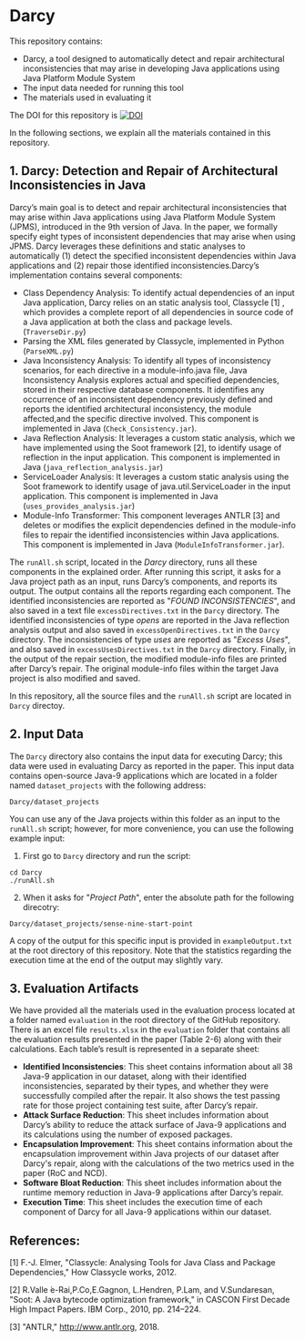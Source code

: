 # Darcy #
This repository contains:
* Darcy, a tool designed to automatically detect and repair architectural inconsistencies that may arise in developing Java applications using Java Platform Module System
* The input data needed for running this tool
* The materials used in evaluating it

The DOI for this repository is [![DOI](https://zenodo.org/badge/DOI/10.5281/zenodo.2550901.svg)](https://doi.org/10.5281/zenodo.2550901)

In the following sections, we explain all the materials contained in this repository.

## 1. Darcy: Detection and Repair of Architectural Inconsistencies in Java ##
Darcy’s main goal is to detect and repair architectural inconsistencies that may arise within Java applications using Java Platform Module System (JPMS), introduced in the 9th version of Java. In the paper, we formally specify eight types of inconsistent dependencies that may arise when using JPMS. Darcy leverages these definitions and static analyses to automatically (1) detect the specified inconsistent dependencies within Java applications and (2) repair those identified inconsistencies.Darcy’s implementation contains several components:
* Class Dependency Analysis: To identify actual dependencies of an input Java application, Darcy relies on an static analysis tool, Classycle [1] , which provides a complete report of all dependencies in source code of a Java application at both the class and package levels. (`TraverseDir.py`)
* Parsing the XML files generated by Classycle, implemented in Python (`ParseXML.py`)
* Java Inconsistency Analysis: To identify all types of inconsistency scenarios, for each directive in a module-info.java file, Java Inconsistency Analysis explores actual and specified dependencies, stored in their respective database components. It identifies any occurrence of an inconsistent dependency previously defined and reports the identified architectural inconsistency, the module affected,and the specific directive involved. This component is implemented in Java (`Check_Consistency.jar`).
* Java Reflection Analysis: It leverages a custom static analysis, which we have implemented using the Soot framework [2], to identify usage of reflection in the input application. This component is implemented in Java (`java_reflection_analysis.jar`)
* ServiceLoader Analysis: It leverages a custom static analysis using the Soot framework to identify usage of java.util.ServiceLoader in the input application. This component is implemented in Java (`uses_provides_analysis.jar`)
* Module-Info Transformer: This component leverages ANTLR [3] and deletes or modifies the explicit dependencies defined in the module-info files to repair the identified inconsistencies within Java applications. This component is implemented in Java (`ModuleInfoTransformer.jar`).

The `runAll.sh` script, located in the _Darcy_ directory, runs all these components in the explained order. After running this script, it asks for a Java project path as an input, runs Darcy’s components, and reports its output. The output contains all the reports regarding each component. The identified inconsistencies are reported as "_FOUND INCONSISTENCIES_", and also saved in a text file `excessDirectives.txt` in the `Darcy` directory. The identified inconsistencies of type _opens_  are reported in the Java reflection analysis output and also saved in `excessOpenDirectives.txt` in the `Darcy` directory. The inconsistencies of type _uses_ are reported as "_Excess Uses_", and also saved in `excessUsesDirectives.txt` in the `Darcy` directory. Finally, in the output of the repair section, the modified module-info files are printed after Darcy’s repair. The original module-info files within the target Java project is also modified and saved.

In this repository, all the source files and the `runAll.sh` script are located in `Darcy` directoy.

## 2. Input Data ##
The `Darcy` directory also contains the input data for executing Darcy; this data were used in evaluating Darcy as reported in the paper. This input data contains open-source Java-9 applications which are located in a folder named `dataset_projects` with the following address:
```
Darcy/dataset_projects
```
You can use any of the Java projects within this folder as an input to the `runAll.sh` script; however, for more convenience, you can use the following example input:
1. First go to `Darcy` directory and run the script:
```
cd Darcy
./runAll.sh
```
2. When it asks for "_Project Path_", enter the absolute path for the following direcotry:

`Darcy/dataset_projects/sense-nine-start-point`

A copy of the output for this specific input is provided in `exampleOutput.txt` at the root directory of this repository. Note that the statistics regarding the execution time at the end of the output may slightly vary.

## 3. Evaluation Artifacts ##
We have provided all the materials used in the evaluation process located at a folder named `evaluation` in the root directory of the GitHub repository. There is an excel file `results.xlsx` in the `evaluation` folder that contains all the evaluation results presented in the paper (Table 2-6) along with their calculations. Each table’s result is represented in a separate sheet:
* __Identified Inconsistencies__: This sheet contains information about all 38 Java-9 application in our dataset, along with their identified inconsistencies, separated by their types, and whether they were successfully compiled after the repair. It also shows the test passing rate for those project containing test suite, after Darcy’s repair.
* __Attack Surface Reduction__: This sheet includes information about Darcy’s ability to reduce the attack surface of Java-9 applications and its calculations using the number of exposed packages.
* __Encapsulation Improvement__: This sheet contains information about the encapsulation improvement within Java projects of our dataset after Darcy's repair, along with the calculations of the two metrics used in the paper (RoC and NCD).
* __Software Bloat Reduction__: This sheet includes information about the runtime memory reduction in Java-9 applications after Darcy’s repair.
* __Execution Time__: This sheet includes the execution time of each component of Darcy for all Java-9 applications within our dataset.

## References: ##
[1] F.-J. Elmer, "Classycle: Analysing Tools for Java Class and Package Dependencies," How Classycle works, 2012.

[2] R.Valle ́e-Rai,P.Co,E.Gagnon, L.Hendren, P.Lam, and V.Sundaresan, "Soot: A Java bytecode optimization framework," in CASCON First Decade High Impact Papers. IBM Corp., 2010, pp. 214–224.

[3] "ANTLR," http://www.antlr.org, 2018.


